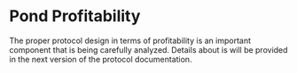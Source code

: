 # Pond Profitability
The proper protocol design in terms of profitability is an important component that is being carefully analyzed. Details about is will be provided in the next version of the protocol documentation.
